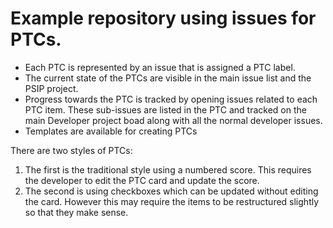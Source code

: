 # Example repository using issues for PTCs. 

- Each PTC is represented by an issue that is assigned a PTC label. 
- The current state of the PTCs are visible in the main issue list and the PSIP project. 
- Progress towards the PTC is tracked by opening issues related to each PTC item. These sub-issues are listed in the PTC and tracked on the main Developer project boad along with all the normal developer issues.
- Templates are available for creating PTCs

There are two styles of PTCs:
1. The first is the traditional style using a numbered score. This requires the developer to edit the PTC card and update the score.
2. The second is using checkboxes which can be updated without editing the card. However this may require the items to be restructured slightly so that they make sense.
